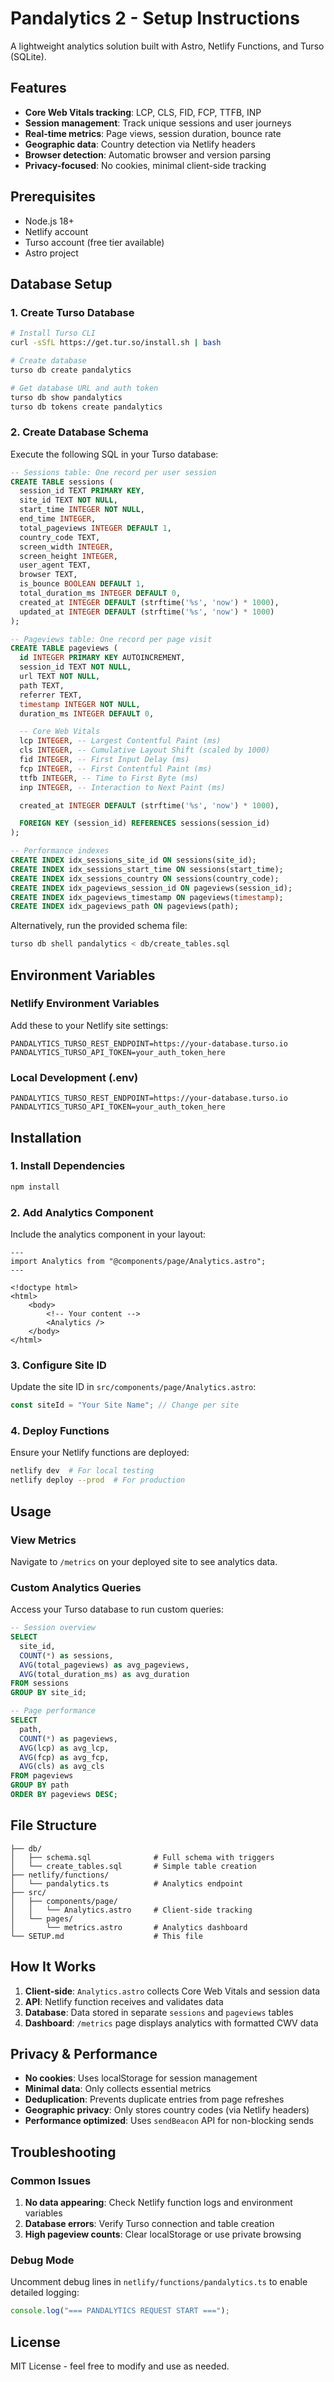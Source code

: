 # Pandalytics 2 - Setup Instructions

A lightweight analytics solution built with Astro, Netlify Functions, and Turso (SQLite).

## Features

- **Core Web Vitals tracking**: LCP, CLS, FID, FCP, TTFB, INP
- **Session management**: Track unique sessions and user journeys
- **Real-time metrics**: Page views, session duration, bounce rate
- **Geographic data**: Country detection via Netlify headers
- **Browser detection**: Automatic browser and version parsing
- **Privacy-focused**: No cookies, minimal client-side tracking

## Prerequisites

- Node.js 18+
- Netlify account
- Turso account (free tier available)
- Astro project

## Database Setup

### 1. Create Turso Database

```bash
# Install Turso CLI
curl -sSfL https://get.tur.so/install.sh | bash

# Create database
turso db create pandalytics

# Get database URL and auth token
turso db show pandalytics
turso db tokens create pandalytics
```

### 2. Create Database Schema

Execute the following SQL in your Turso database:

```sql
-- Sessions table: One record per user session
CREATE TABLE sessions (
  session_id TEXT PRIMARY KEY,
  site_id TEXT NOT NULL,
  start_time INTEGER NOT NULL,
  end_time INTEGER,
  total_pageviews INTEGER DEFAULT 1,
  country_code TEXT,
  screen_width INTEGER,
  screen_height INTEGER,
  user_agent TEXT,
  browser TEXT,
  is_bounce BOOLEAN DEFAULT 1,
  total_duration_ms INTEGER DEFAULT 0,
  created_at INTEGER DEFAULT (strftime('%s', 'now') * 1000),
  updated_at INTEGER DEFAULT (strftime('%s', 'now') * 1000)
);

-- Pageviews table: One record per page visit
CREATE TABLE pageviews (
  id INTEGER PRIMARY KEY AUTOINCREMENT,
  session_id TEXT NOT NULL,
  url TEXT NOT NULL,
  path TEXT,
  referrer TEXT,
  timestamp INTEGER NOT NULL,
  duration_ms INTEGER DEFAULT 0,

  -- Core Web Vitals
  lcp INTEGER, -- Largest Contentful Paint (ms)
  cls INTEGER, -- Cumulative Layout Shift (scaled by 1000)
  fid INTEGER, -- First Input Delay (ms)
  fcp INTEGER, -- First Contentful Paint (ms)
  ttfb INTEGER, -- Time to First Byte (ms)
  inp INTEGER, -- Interaction to Next Paint (ms)

  created_at INTEGER DEFAULT (strftime('%s', 'now') * 1000),

  FOREIGN KEY (session_id) REFERENCES sessions(session_id)
);

-- Performance indexes
CREATE INDEX idx_sessions_site_id ON sessions(site_id);
CREATE INDEX idx_sessions_start_time ON sessions(start_time);
CREATE INDEX idx_sessions_country ON sessions(country_code);
CREATE INDEX idx_pageviews_session_id ON pageviews(session_id);
CREATE INDEX idx_pageviews_timestamp ON pageviews(timestamp);
CREATE INDEX idx_pageviews_path ON pageviews(path);
```

Alternatively, run the provided schema file:

```bash
turso db shell pandalytics < db/create_tables.sql
```

## Environment Variables

### Netlify Environment Variables

Add these to your Netlify site settings:

```env
PANDALYTICS_TURSO_REST_ENDPOINT=https://your-database.turso.io
PANDALYTICS_TURSO_API_TOKEN=your_auth_token_here
```

### Local Development (.env)

```env
PANDALYTICS_TURSO_REST_ENDPOINT=https://your-database.turso.io
PANDALYTICS_TURSO_API_TOKEN=your_auth_token_here
```

## Installation

### 1. Install Dependencies

```bash
npm install
```

### 2. Add Analytics Component

Include the analytics component in your layout:

```astro
---
import Analytics from "@components/page/Analytics.astro";
---

<!doctype html>
<html>
	<body>
		<!-- Your content -->
		<Analytics />
	</body>
</html>
```

### 3. Configure Site ID

Update the site ID in `src/components/page/Analytics.astro`:

```javascript
const siteId = "Your Site Name"; // Change per site
```

### 4. Deploy Functions

Ensure your Netlify functions are deployed:

```bash
netlify dev  # For local testing
netlify deploy --prod  # For production
```

## Usage

### View Metrics

Navigate to `/metrics` on your deployed site to see analytics data.

### Custom Analytics Queries

Access your Turso database to run custom queries:

```sql
-- Session overview
SELECT
  site_id,
  COUNT(*) as sessions,
  AVG(total_pageviews) as avg_pageviews,
  AVG(total_duration_ms) as avg_duration
FROM sessions
GROUP BY site_id;

-- Page performance
SELECT
  path,
  COUNT(*) as pageviews,
  AVG(lcp) as avg_lcp,
  AVG(fcp) as avg_fcp,
  AVG(cls) as avg_cls
FROM pageviews
GROUP BY path
ORDER BY pageviews DESC;
```

## File Structure

```text
├── db/
│   ├── schema.sql              # Full schema with triggers
│   └── create_tables.sql       # Simple table creation
├── netlify/functions/
│   └── pandalytics.ts          # Analytics endpoint
├── src/
│   ├── components/page/
│   │   └── Analytics.astro     # Client-side tracking
│   └── pages/
│       └── metrics.astro       # Analytics dashboard
└── SETUP.md                    # This file
```

## How It Works

1. **Client-side**: `Analytics.astro` collects Core Web Vitals and session data
2. **API**: Netlify function receives and validates data
3. **Database**: Data stored in separate `sessions` and `pageviews` tables
4. **Dashboard**: `/metrics` page displays analytics with formatted CWV data

## Privacy & Performance

- **No cookies**: Uses localStorage for session management
- **Minimal data**: Only collects essential metrics
- **Deduplication**: Prevents duplicate entries from page refreshes
- **Geographic privacy**: Only stores country codes (via Netlify headers)
- **Performance optimized**: Uses `sendBeacon` API for non-blocking sends

## Troubleshooting

### Common Issues

1. **No data appearing**: Check Netlify function logs and environment variables
2. **Database errors**: Verify Turso connection and table creation
3. **High pageview counts**: Clear localStorage or use private browsing

### Debug Mode

Uncomment debug lines in `netlify/functions/pandalytics.ts` to enable detailed logging:

```typescript
console.log("=== PANDALYTICS REQUEST START ===");
```

## License

MIT License - feel free to modify and use as needed.
